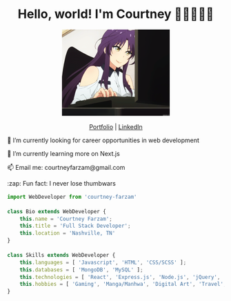 <h1 align='center'>Hello, world! I'm Courtney 👋🏼👩🏼‍💻</h1>


<div align='center'>
	<img src="https://github.com/courtneyfarzam/courtneyfarzam/blob/main/keyboard.gif" alt="cute anime girl" style='width: auto; height: 200px;'>
</div>

<p align='center'>
	<a href=''>Portfolio</a> | <a href='https://www.linkedin.com/in/courtneyfarzam/'>LinkedIn</a>
</p>

<div>
	<p>🔭 I’m currently looking for career opportunities in web development</p>
	<p>🌱 I’m currently learning more on Next.js</p>
	<p>📫 Email me: courtneyfarzam@gmail.com</p>
	<p>:zap: Fun fact: I never lose thumbwars</p>
</div>

```js
import WebDeveloper from 'courtney-farzam'

class Bio extends WebDeveloper {
	this.name = 'Courtney Farzam';
	this.title = 'Full Stack Developer';
	this.location = 'Nashville, TN'
}

class Skills extends WebDeveloper {
	this.languages = [ 'Javascript', 'HTML', 'CSS/SCSS' ];
	this.databases = [ 'MongoDB', 'MySQL' ];
	this.technologies = [ 'React', 'Express.js', 'Node.js', 'jQuery', 'GraphQL', 'mongoose' ];
	this.hobbies = [ 'Gaming', 'Manga/Manhwa', 'Digital Art', 'Travel', 'My Pets'  ]
}
```
